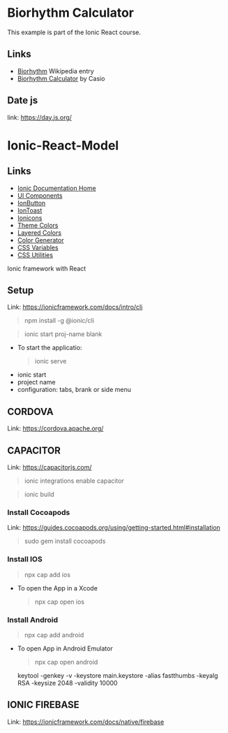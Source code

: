 # Biorhythm Calculator

This example is part of the Ionic React course.

## Links

- [Biorhythm](https://en.wikipedia.org/wiki/Biorhythm) Wikipedia entry
- [Biorhythm Calculator](https://keisan.casio.com/exec/system/1340246447) by Casio

## Date js

link: https://day.js.org/

# Ionic-React-Model

## Links

- [Ionic Documentation Home](https://ionicframework.com/docs)
- [UI Components](https://ionicframework.com/docs/components)
- [IonButton](https://ionicframework.com/docs/api/button)
- [IonToast](https://ionicframework.com/docs/api/toast)
- [Ionicons](https://ionicons.com/)
- [Theme Colors](https://ionicframework.com/docs/theming/basics#colors)
- [Layered Colors](https://ionicframework.com/docs/theming/colors#layered-colors)
- [Color Generator](https://ionicframework.com/docs/theming/color-generator)
- [CSS Variables](https://ionicframework.com/docs/theming/css-variables)
- [CSS Utilities](https://ionicframework.com/docs/layout/css-utilities)

Ionic framework with React

## Setup

Link: https://ionicframework.com/docs/intro/cli

> npm install -g @ionic/cli

> ionic start proj-name blank

- To start the applicatio:
  > ionic serve

* ionic start
* project name
* configuration: tabs, brank or side menu

## CORDOVA

Link: https://cordova.apache.org/

## CAPACITOR

Link: https://capacitorjs.com/

> ionic integrations enable capacitor

> ionic build

### Install Cocoapods

Link: https://guides.cocoapods.org/using/getting-started.html#installation

> sudo gem install cocoapods

### Install IOS

> npx cap add ios

- To open the App in a Xcode
  > npx cap open ios

### Install Android

> npx cap add android

- To open App in Android Emulator

  > npx cap open android

  keytool -genkey -v -keystore main.keystore -alias fastthumbs -keyalg RSA -keysize 2048 -validity 10000

## IONIC FIREBASE

Link: https://ionicframework.com/docs/native/firebase
